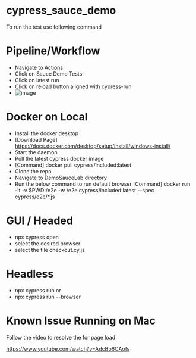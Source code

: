 # cypress_sauce_demo

To run the test use following command

**Pipeline/Workflow**
============================

- Navigate to Actions
- Click on Sauce Demo Tests
- Click on latest run
- Click on reload button aligned with cypress-run
- ![image](https://github.com/user-attachments/assets/a6d094ac-4f36-49aa-b8b8-7b79f73103bc)


Docker on Local
============================

- Install the docker desktop
- [Download Page] https://docs.docker.com/desktop/setup/install/windows-install/
- Start the daemon
- Pull the latest cypress docker image
- [Command] docker pull cypress/included:latest
- Clone the repo
- Navigate to DemoSauceLab directory
- Run the below command to run default browser
[Command] docker run -it -v $PWD:/e2e -w /e2e cypress/included:latest --spec cypress/e2e/*.js

**GUI / Headed**
============================

- npx cypress open
- select the desired browser
- select the file checkout.cy.js

**Headless**
============================

- npx cypress run
or
- npx cypress run --browser <browserName>

**Known Issue Running on Mac**
====================================

Follow the video to resolve the for page load

https://www.youtube.com/watch?v=AdcBb6CAofs
